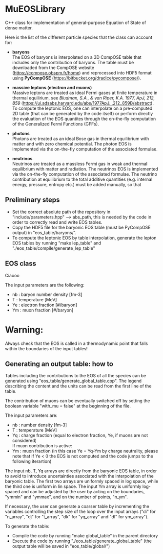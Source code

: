 # MuEOSLibrary

C++ class for implementation of general-purpose Equation of State of dense matter.

Here is the list of the different particle species that the class can account for:
  - **baryons**<br>
  The EOS of baryons is interpolated on a 3D CompOSE table that includes only the contribution of baryons. The table must be downloaded from the CompOSE website (https://compose.obspm.fr/home) and reprocessed into HDF5 format using **PyCompOSE** (https://bitbucket.org/dradice/pycompose/).<br>
  
  - **massive leptons (electron and muons)**<br>
  Massive leptons are treated as ideal Fermi gases at finite temperature in thermal equilirium, see *Bludman, S.A., & van Riper, K.A. 1977, ApJ, 212, 859* (https://ui.adsabs.harvard.edu/abs/1977ApJ...212..859B/abstract). To compute the leptonic EOS, one can interpolate on a pre-computed 2D table (that can be generated by the code itself) or perform directly the evaluation of the EOS quantites through the on-the-fly computation of the Generalized Fermi Functions (GFFs).

  - **photons**<br>
  Photons are treated as an ideal Bose gas in thermal equilibrium with matter and with zero chemical potential. The photon EOS is implemented via the on-the-fly computation of the associated formulae.

  - **neutrinos**<br>
  Neutrinos are treated as a massless Fermi gas in weak and thermal equilibrium with matter and radiation. The neutrinos EOS is implemented via the on-the-fly computation of the associated formulae. The neutrino contribution at equilibrium to the total additive quantities (e.g. internal energy, pressure, entropy etc.) must be added manually, so that 

## Preliminary steps
  - Set the correct absolute path of the repository in "include/parameters.hpp" --> abs_path, this is needed by the code in order to correctly read and write EOS tables.
  - Copy the HDF5 file for the baryonic EOS table (must be PyCompOSE output) in "eos_table/baryons/".
  - To compute the leptonic EOS by table interpolation, generate the lepton EOS tables by running "make lep_table" and "./eos_table/compile/generate_lep_table"

## EOS class 
Ciaooo

The input parameters are the following:
  - nb : baryon number density [fm-3]<br>
  -  T : temperature [MeV]<br>
  - Ye : electron fraction [#/baryon]<br>
  - Ym : muon fraction [#/baryon]
  

  
# Warning:
Always check that the EOS is called in a thermodynamic point that falls within the boundaries of the input tables!

## Generating an output table: how to
Tables including the contributions to the EOS of all the species can be generated using "eos_table/generate_global_table.cpp". The legend describing the content and the units can be read from the first line of the table.

The contribution of muons can be eventually switched off by setting the boolean variable "with_mu = false" at the beginning of the file.

The input parameters are:
  - nb : number density [fm-3]
  - T  : temperature [MeV]
  - Yq : charge fraction (equal to electron fraction, Ye, if muons are not considered)<br>
  If muon contribution is active:
  - Ym : muon fraction (in this case Ye = Yq-Ym by charge neutrality, please note that if Ye < 0 the EOS is not computed and the code jumps to the following iterartion)

The input nb, T, Yq arrays are directly from the baryonic EOS table, in order to avoid to introduce uncertainties associated with the interpolation of the baryonic table. The first two arrays are uniformly spaced in log space, while the third one is uniform in lin space.
The input Ym array is uniformly log-spaced and can be adjusted by the user by acting on the boundaries, "ymmin" and "ymmax", and on the number of points, "n_ym".

If necessary, the user can generate a coarser table by incrementing the variables controlling the step size of the loop over the input arrays ("di" for "n_array", "dj" for "t_array", "dk" for "yq_array" and "dl" for ym_array"). 

To generate the table:
  - Compile the code by running "make global_table" in the parent directory
  - Execute the code by running "./eos_table/generate_global_table" (the output table will be saved in "eos_table/global/")
